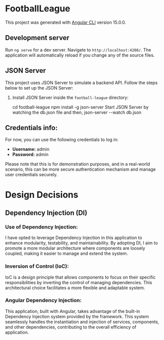# FootballLeague

This project was generated with [Angular CLI](https://github.com/angular/angular-cli) version 15.0.0.

## Development server

Run `ng serve` for a dev server. Navigate to `http://localhost:4200/`. The application will automatically reload if you change any of the source files.

## JSON Server

This project uses JSON Server to simulate a backend API. Follow the steps below to set up the JSON Server:

1. Install JSON Server inside the `football-league` directory:

   cd football-league
   npm install -g json-server
   Start JSON Server by watching the db.json file and then,
   json-server --watch db.json

## Credentials info:

For now, you can use the following credentials to log in:

- **Username:** admin
- **Password:** admin

Please note that this is for demonstration purposes, and in a real-world scenario, this can be more secure authentication mechanism and manage user credentials securely.

# Design Decisions

## Dependency Injection (DI)

### Use of Dependency Injection:

I have opted to leverage Dependency Injection in this application to enhance modularity, testability, and maintainability. By adopting DI, I aim to promote a more modular architecture where components are loosely coupled, making it easier to manage and extend the system.

### Inversion of Control (IoC):

IoC is a design principle that allows components to focus on their specific responsibilities by inverting the control of managing dependencies. This architectural choice facilitates a more flexible and adaptable system.

### Angular Dependency Injection:

This application, built with Angular, takes advantage of the built-in Dependency Injection system provided by the framework. This system seamlessly handles the instantiation and injection of services, components, and other dependencies, contributing to the overall efficiency of application.
